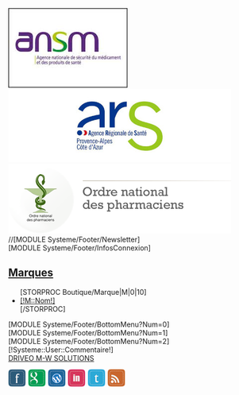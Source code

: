 <div class="container">
    <div class="row-fluid">
        <div class="span4 well">
            <a href="http://ansm.sante.fr/" target="_blank">
                <img class="img-responsive" src="/Skins/Castanet/img/logos/ansm.jpg">
            </a>
        </div>
        <div class="span4 well">
            <a href="http://www.ars.paca.sante.fr/" target="_blank">
                <img class="img-responsive" src="/Skins/Castanet/img/logos/ars-paca.jpg">
            </a>
        </div>
        <div class="span4 well">
            <a href="http://www.ordre.pharmacien.fr/" target="_blank">
                <img class="img-responsive" src="/Skins/Castanet/img/logos/ordre-pharmacien.png">
            </a>
        </div>
    </div>
</div>

<footer id="footer" class="omega clearfix">
	<section class="footer">
		<div class="overlay-kb"></div>
		<div class="container">
			<div class="row-fluid">
				<div style="clear:both"></div>
				<div id="lofadvafooterfooter" class="lofadvafooter">
					<div id="lofadva-pos-1" class="lof-position" style="width:100%">
						<div class="lof-position-wrap">
							<div class="lofadva-block-1 lof-block" style="width:100%; float:left;">
								//[MODULE Systeme/Footer/Newsletter]
							</div>
							<div style="clear:both;"></div>
						</div>
					</div>
				</div>
				<div id="lofadva-pos-2" class="row-fluid">
					<div class="lofadva-block-1 lof-block span3">
						[MODULE Systeme/Footer/InfosConnexion]
					</div>
					<div class="lofadva-block-2 lof-block span3">
						<h2><a href="/[!Sys::getMenu(Boutique/Marque)!]">Marques</a></h2>
						<ul>
						[STORPROC Boutique/Marque|M|0|10]
							<li class="item"><a href="/[!Sys::getMenu(Boutique/Marque)!]/[!M::Url!]">[!M::Nom!]</a></li>
						[/STORPROC]
						</ul>
					</div>
					<div class="lofadva-block-3 lof-block span3">
						[MODULE Systeme/Footer/BottomMenu?Num=0]
					</div>
					<div class="lofadva-block-4 lof-block span2">
						[MODULE Systeme/Footer/BottomMenu?Num=1]
					</div>
					<div class="lofadva-block-5 lof-block span1">
						[MODULE Systeme/Footer/BottomMenu?Num=2]
					</div>
					<div style="clear:both;"></div>
				</div>
			</div>
		</div>
	</section>
	<section id="footer-bottom">
		<div class="container">
			<div class="row-fluid">
				<div class="span6">
					<div class="copyright">
                                                    [!Systeme::User::Commentaire!]
					</div>
				</div>
				<div class="span3">
					<div class="footnav">
						<a href="http://driveo.m-w.solutions">DRIVEO M-W SOLUTIONS</a>
					</div>
				</div>
				<div class="span3">
					<div class="footnav">
						<div class="customhtml block " id="leo-customhtml-footnav">
							<div class="block_content">
								<p><img src="/Skins/Paranature/Css/modules/leocustomfootnav/images/icon-social.png" alt="" />
								</p>
							</div>
						</div>
					</div>
				</div>
			</div>
		</div>
	</section>

</footer>